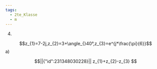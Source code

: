 ```yaml
---
tags:
  - 2te_Klasse
  - m
---
```

4)
$$z_{1}=7-2j,z_{2}=3+\angle_{}40°,z_{3}=e^{j*\frac{\pi}{6}}$$
a)
```math
||{"id":231348030228}||
z_{1}+z_{2}-z_{3}

```
